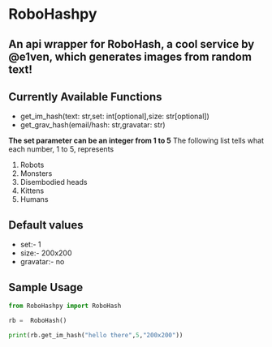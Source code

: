 # RoboHashpy
## An api wrapper for RoboHash, a cool service by @e1ven, which generates images from random text!

## Currently Available Functions
- get_im_hash(text: str,set: int[optional],size: str[optional])
- get_grav_hash(email/hash: str,gravatar: str)

**The set parameter can be an integer from 1 to 5**
The following list tells what each number, 1 to 5, represents
1. Robots
2. Monsters
3. Disembodied heads
4. Kittens
5. Humans

## Default values
- set:- 1
- size:- 200x200
- gravatar:- no

## Sample Usage
```python
from RoboHashpy import RoboHash

rb =  RoboHash()

print(rb.get_im_hash("hello there",5,"200x200"))
```
